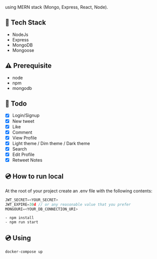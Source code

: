using MERN stack (Mongo, Express, React, Node).


## :rocket: Tech Stack

- NodeJs
- Express
- MongoDB
- Mongoose

## :warning: Prerequisite

- node
- npm
- mongodb

## :scroll: Todo

- [x] Login/Signup
- [x] New tweet
- [x] Like
- [x] Comment
- [x] View Profile
- [x] Light theme / Dim theme / Dark theme
- [x] Search
- [x] Edit Profile
- [x] Retweet Notes

## :cd: How to run local

At the root of your project create an .env file with the following contents:

```javascript
JWT_SECRET=<YOUR_SECRET>
JWT_EXPIRE=30d // or any reasonable value that you prefer
MONGOURI=<YOUR_DB_CONNECTION_URI>
```

```
- npm install  
- npm run start
```
## :cd: Using

```
docker-compose up

```
